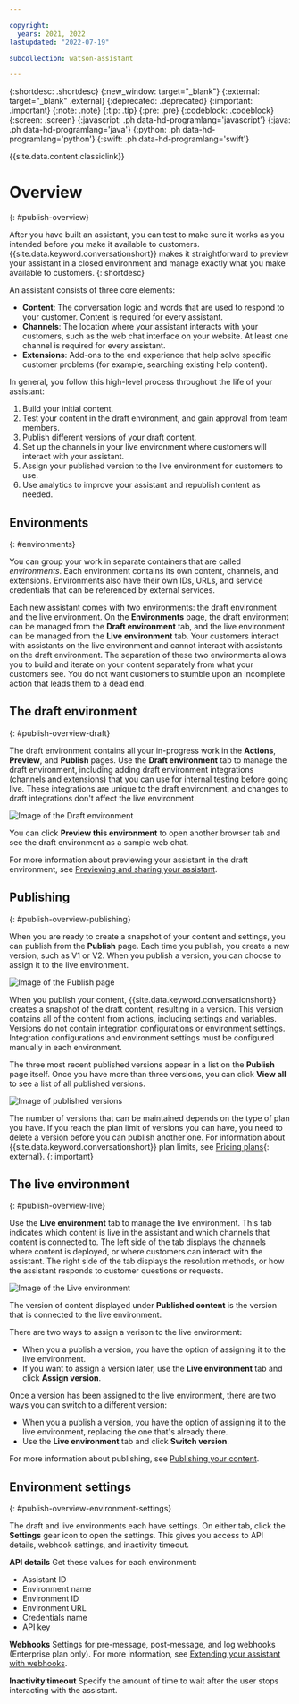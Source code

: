 ```yaml
---

copyright:
  years: 2021, 2022
lastupdated: "2022-07-19"

subcollection: watson-assistant

---
```


{:shortdesc: .shortdesc}
{:new_window: target="_blank"}
{:external: target="_blank" .external}
{:deprecated: .deprecated}
{:important: .important}
{:note: .note}
{:tip: .tip}
{:pre: .pre}
{:codeblock: .codeblock}
{:screen: .screen}
{:javascript: .ph data-hd-programlang='javascript'}
{:java: .ph data-hd-programlang='java'}
{:python: .ph data-hd-programlang='python'}
{:swift: .ph data-hd-programlang='swift'}

{{site.data.content.classiclink}}

# Overview
{: #publish-overview}

After you have built an assistant, you can test to make sure it works as you intended before you make it available to customers. {{site.data.keyword.conversationshort}} makes it straightforward to preview your assistant in a closed environment and manage exactly what you make available to customers.
{: shortdesc}

An assistant consists of three core elements:

- **Content**: The conversation logic and words that are used to respond to your customer. Content is required for every assistant.
- **Channels**: The location where your assistant interacts with your customers, such as the web chat interface on your website. At least one channel is required for every assistant.
- **Extensions**: Add-ons to the end experience that help solve specific customer problems (for example, searching existing help content).

In general, you follow this high-level process throughout the life of your assistant:

1. Build your initial content.
1. Test your content in the draft environment, and gain approval from team members.
1. Publish different versions of your draft content.
1. Set up the channels in your live environment where customers will interact with your assistant.
1. Assign your published version to the live environment for customers to use.
1. Use analytics to improve your assistant and republish content as needed.

## Environments
{: #environments}

You can group your work in separate containers that are called _environments_. Each environment contains its own content, channels, and extensions. Environments also have their own IDs, URLs, and service credentials that can be referenced by external services.

Each new assistant comes with two environments: the draft environment and the live environment. On the **Environments** page, the draft environment can be managed from the **Draft environment** tab, and the live environment can be managed from the **Live environment** tab. Your customers interact with assistants on the live environment and cannot interact with assistants on the draft environment. The separation of these two environments allows you to build and iterate on your content separately from what your customers see. You do not want customers to stumble upon an incomplete action that leads them to a dead end.

## The draft environment
{: #publish-overview-draft}

The draft environment contains all your in-progress work in the **Actions**, **Preview**, and **Publish** pages. Use the **Draft environment** tab to manage the draft environment, including adding draft environment integrations (channels and extensions) that you can use for internal testing before going live. These integrations are unique to the draft environment, and changes to draft integrations don't affect the live environment.

![Image of the Draft environment](images/draft-environment-page.png)

You can click **Preview this environment** to open another browser tab and see the draft environment as a sample web chat.

For more information about previewing your assistant in the draft environment, see [Previewing and sharing your assistant](/docs/watson-assistant?topic=watson-assistant-preview-share).

## Publishing
{: #publish-overview-publishing}

When you are ready to create a snapshot of your content and settings, you can publish from the **Publish** page. Each time you publish, you create a new version, such as V1 or V2. When you publish a version, you can choose to assign it to the live environment.

![Image of the Publish page](images/publish-page.png)

When you publish your content, {{site.data.keyword.conversationshort}} creates a snapshot of the draft content, resulting in a version. This version contains all of the content from actions, including settings and variables. Versions do not contain integration configurations or environment settings. Integration configurations and environment settings must be configured manually in each environment.

The three most recent published versions appear in a list on the **Publish** page itself. Once you have more than three versions, you can click **View all** to see a list of all published versions.

![Image of published versions](images/published-versions.png)

The number of versions that can be maintained depends on the type of plan you have. If you reach the plan limit of versions you can have, you need to delete a version before you can publish another one. For information about {{site.data.keyword.conversationshort}} plan limits, see [Pricing plans](https://www.ibm.com/cloud/watson-assistant/pricing/){: external}.
{: important}

## The live environment
{: #publish-overview-live}

Use the **Live environment** tab to manage the live environment. This tab indicates which content is live in the assistant and which channels that content is connected to. The left side of the tab displays the channels where content is deployed, or where customers can interact with the assistant. The right side of the tab displays the resolution methods, or how the assistant responds to customer questions or requests.

![Image of the Live environment](images/live-environment-page.png)

The version of content displayed under **Published content** is the version that is connected to the live environment. 

There are two ways to assign a verison to the live environment:

- When you a publish a version, you have the option of assigning it to the live environment.
- If you want to assign a version later, use the **Live environment** tab and click **Assign version**.

Once a version has been assigned to the live environment, there are two ways you can switch to a different version:

- When you a publish a version, you have the option of assigning it to the live environment, replacing the one that's already there.
- Use the **Live environment** tab and click **Switch version**.

For more information about publishing, see [Publishing your content](/docs/watson-assistant?topic=watson-assistant-publish).

## Environment settings
{: #publish-overview-environment-settings}

The draft and live environments each have settings. On either tab, click the **Settings** gear icon to open the settings. This gives you access to API details, webhook settings, and inactivity timeout.

**API details**
Get these values for each environment:
- Assistant ID
- Environment name
- Environment ID
- Environment URL
- Credentials name
- API key

**Webhooks**
Settings for pre-message, post-message, and log webhooks (Enterprise plan only). For more information, see [Extending your assistant with webhooks](/docs/watson-assistant?topic=watson-assistant-webhook-overview).

**Inactivity timeout**
Specify the amount of time to wait after the user stops interacting with the assistant.
